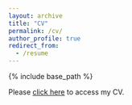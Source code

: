 ```yaml
---
layout: archive
title: "CV"
permalink: /cv/
author_profile: true
redirect_from:
  - /resume
---
```


{% include base_path %}

Please <a href="https://www.dreboucas.com/files/CV_Reboucas.pdf" target="_blank">click here</a> to access my CV.

<!-- Education 
====== -->
<!-- * B.S. in GitHub, GitHub University, 2012
* M.S. in Jekyll, GitHub University, 2014
* Ph.D in Version Control Theory, GitHub University, 2018 (expected) -->

<!-- Work experience 
====== -->
<!-- * Summer 2015: Research Assistant
  * Github University
  * Duties included: Tagging issues
  * Supervisor: Professor Git -->

<!-- * Fall 2015: Research Assistant
  * Github University
  * Duties included: Merging pull requests
  * Supervisor: Professor Hub -->
  
<!-- Skills
====== -->
<!--* Skill 1
* Skill 2
  * Sub-skill 2.1
  * Sub-skill 2.2
  * Sub-skill 2.3
* Skill 3 -->

<!-- Publications
====== -->
<!--  <ul>{% for post in site.publications %}
    {% include archive-single-cv.html %}
  {% endfor %}</ul> -->
  
<!-- Talks
====== -->
<!--  <ul>{% for post in site.talks %}
    {% include archive-single-talk-cv.html %}
  {% endfor %}</ul> -->
  
<!-- Teaching
====== -->
<!--  <ul>{% for post in site.teaching %}
    {% include archive-single-cv.html %}
  {% endfor %}</ul> -->
  
<!-- Service and leadership
====== -->
<!-- * Currently signed in to 43 different slack teams -->
